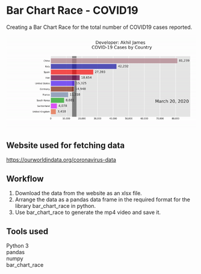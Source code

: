 # Bar Chart Race - COVID19
Creating a Bar Chart Race for the total number of COVID19 cases reported.

![Covid19 Bar Chart Race - Demo](demo/BarChartRace-Covid19_HD.gif)

## Website used for fetching data
https://ourworldindata.org/coronavirus-data

## Workflow
1. Download the data from the website as an xlsx file.
2. Arrange the data as a pandas data frame in the required format for the library bar_chart_race in python.
3. Use bar_chart_race to generate the mp4 video and save it.

## Tools used
Python 3<br/>
pandas<br/>
numpy<br/>
bar_chart_race<br/>
